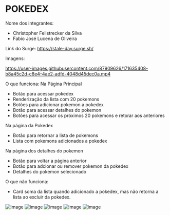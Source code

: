 # POKEDEX

Nome dos integrantes:

- Christopher Feilstrecker da Silva
- Fabio José Lucena de Oliveira 

Link do Surge: https://stale-day.surge.sh/

Imagens:

https://user-images.githubusercontent.com/87909626/171635408-b8a45c2d-c8e4-4ae2-adfd-4048d45dec0a.mp4

O que funciona:
 Na Página Principal
- Botão para acessar pokedex
- Renderização da lista com 20 pokemons
- Botões para adicionar pokemon a pokedex 
- Botão para acessar detalhes do pokemon
- Botões para acessar os próximos 20 pokemons e retorar aos anteriores

 Na página da  Pokedex
- Botão para retornar a lista de pokemons
- Lista com pokemons adicionados a pokedex

 Na página dos detalhes do pokemon
- Botão para voltar a página anterior
- Botão para adcionar ou remover pokemon da pokedex
- Detalhes do pokemon selecionado

O que não funciona: 
- Card soma da lista quando adicionado a pokedex, mas não retorna a lista ao excluir da pokedex.

![image](https://user-images.githubusercontent.com/87909626/148696501-11306099-2843-49e3-adcb-02d7251ecff0.png)
![image](https://user-images.githubusercontent.com/87909626/148696518-27527cfb-199d-490b-9293-368975a37380.png)
![image](https://user-images.githubusercontent.com/87909626/148696524-412783e4-def9-4f13-b94e-b96b0c7306fa.png)
![image](https://user-images.githubusercontent.com/87909626/148696533-ca23af11-e227-47d8-980c-5fbae883e15d.png)
![image](https://user-images.githubusercontent.com/87909626/148696546-a3ab5971-4a7c-43ef-a798-32a74dda3394.png)
